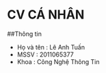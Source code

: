 # CV CÁ NHÂN
##Thông tin
* Họ và tên : Lê Anh Tuấn
* MSSV : 2011065377
* Khoa : Công Nghệ Thông Tin
